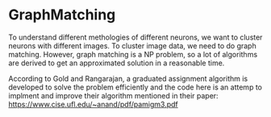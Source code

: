 # GraphMatching

To understand different methologies of different neurons, we want to cluster neurons with different images. To cluster image data, we need to do graph matching. However, graph matching is a NP problem, so a lot of algorithms are derived to get an approximated solution in a reasonable time.

According to Gold and Rangarajan, a graduated assignment algorithm is developed to solve the problem efficiently and the code here is an attemp to implment and improve their algorithm mentioned in their paper: https://www.cise.ufl.edu/~anand/pdf/pamigm3.pdf
